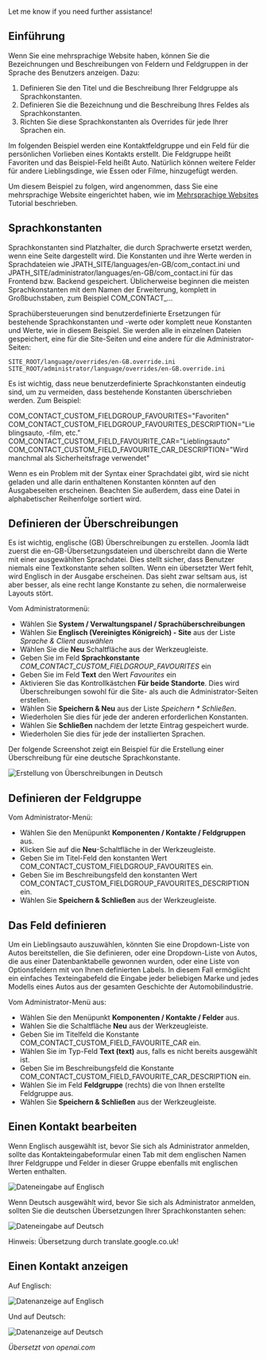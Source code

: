 <!-- Filename: J3.x:Adding_custom_fields/Multilingual_Sites / Display title: Mehrsprachige Websites -->

Let me know if you need further assistance!
## Einführung

Wenn Sie eine mehrsprachige Website haben, können Sie die Bezeichnungen und Beschreibungen von Feldern und Feldgruppen in der Sprache des Benutzers anzeigen. Dazu:

1. Definieren Sie den Titel und die Beschreibung Ihrer Feldgruppe als Sprachkonstanten.
2. Definieren Sie die Bezeichnung und die Beschreibung Ihres Feldes als Sprachkonstanten.
3. Richten Sie diese Sprachkonstanten als Overrides für jede Ihrer Sprachen ein.

Im folgenden Beispiel werden eine Kontaktfeldgruppe und ein Feld für die persönlichen Vorlieben eines Kontakts erstellt. Die Feldgruppe heißt Favoriten und das Beispiel-Feld heißt Auto. Natürlich können weitere Felder für andere Lieblingsdinge, wie Essen oder Filme, hinzugefügt werden.

Um diesem Beispiel zu folgen, wird angenommen, dass Sie eine mehrsprachige Website eingerichtet haben, wie im [Mehrsprachige Websites](jdocmanual?article=user/languages/setup-a-multilingual-site "Mehrsprachige Websites") Tutorial beschrieben.

## Sprachkonstanten

Sprachkonstanten sind Platzhalter, die durch Sprachwerte ersetzt werden, wenn eine Seite dargestellt wird. Die Konstanten und ihre Werte werden in Sprachdateien wie JPATH_SITE/languages/en-GB/com_contact.ini und JPATH_SITE/administrator/languages/en-GB/com_contact.ini für das Frontend bzw. Backend gespeichert. Üblicherweise beginnen die meisten Sprachkonstanten mit dem Namen der Erweiterung, komplett in Großbuchstaben, zum Beispiel COM_CONTACT_...

Sprachübersteuerungen sind benutzerdefinierte Ersetzungen für bestehende Sprachkonstanten und -werte oder komplett neue Konstanten und Werte, wie in diesem Beispiel. Sie werden alle in einzelnen Dateien gespeichert, eine für die Site-Seiten und eine andere für die Administrator-Seiten:
```
SITE_ROOT/language/overrides/en-GB.override.ini
SITE_ROOT/administrator/language/overrides/en-GB.override.ini
```
Es ist wichtig, dass neue benutzerdefinierte Sprachkonstanten eindeutig sind, um zu vermeiden, dass bestehende Konstanten überschrieben werden. Zum Beispiel:

COM_CONTACT_CUSTOM_FIELDGROUP_FAVOURITES="Favoriten"
COM_CONTACT_CUSTOM_FIELDGROUP_FAVOURITES_DESCRIPTION="Lieblingsauto, -film, etc."
COM_CONTACT_CUSTOM_FIELD_FAVOURITE_CAR="Lieblingsauto"
COM_CONTACT_CUSTOM_FIELD_FAVOURITE_CAR_DESCRIPTION="Wird manchmal als Sicherheitsfrage verwendet"

Wenn es ein Problem mit der Syntax einer Sprachdatei gibt, wird sie nicht geladen und alle darin enthaltenen Konstanten könnten auf den Ausgabeseiten erscheinen. Beachten Sie außerdem, dass eine Datei in alphabetischer Reihenfolge sortiert wird.

## Definieren der Überschreibungen

Es ist wichtig, englische (GB) Überschreibungen zu erstellen. Joomla lädt zuerst die en-GB-Übersetzungsdateien und überschreibt dann die Werte mit einer ausgewählten Sprachdatei. Dies stellt sicher, dass Benutzer niemals eine Textkonstante sehen sollten. Wenn ein übersetzter Wert fehlt, wird Englisch in der Ausgabe erscheinen. Das sieht zwar seltsam aus, ist aber besser, als eine recht lange Konstante zu sehen, die normalerweise Layouts stört.

Vom Administratormenü:

* Wählen Sie **System / Verwaltungspanel / Sprachüberschreibungen**
* Wählen Sie **Englisch (Vereinigtes Königreich) - Site** aus der Liste *Sprache & Client auswählen*
* Wählen Sie die **Neu** Schaltfläche aus der Werkzeugleiste.
* Geben Sie im Feld **Sprachkonstante** *COM_CONTACT_CUSTOM_FIELDGROUP_FAVOURITES* ein
* Geben Sie im Feld **Text** den Wert *Favourites* ein
* Aktivieren Sie das Kontrollkästchen **Für beide Standorte**. Dies wird Überschreibungen sowohl für die Site- als auch die Administrator-Seiten erstellen.
* Wählen Sie **Speichern & Neu** aus der Liste *Speichern * Schließen*.
* Wiederholen Sie dies für jede der anderen erforderlichen Konstanten.
* Wählen Sie **Schließen** nachdem der letzte Eintrag gespeichert wurde.
* Wiederholen Sie dies für jede der installierten Sprachen.

Der folgende Screenshot zeigt ein Beispiel für die Erstellung einer Überschreibung für eine deutsche Sprachkonstante.

![Erstellung von Überschreibungen in Deutsch](../../../en/images/fields/fields-overrides-creation-de.png "Erstellung von Überschreibungen in Deutsch")

## Definieren der Feldgruppe

Vom Administrator-Menü:

* Wählen Sie den Menüpunkt **Komponenten / Kontakte / Feldgruppen** aus.
* Klicken Sie auf die **Neu**-Schaltfläche in der Werkzeugleiste.
* Geben Sie im Titel-Feld den konstanten Wert COM_CONTACT_CUSTOM_FIELDGROUP_FAVOURITES ein.
* Geben Sie im Beschreibungsfeld den konstanten Wert COM_CONTACT_CUSTOM_FIELDGROUP_FAVOURITES_DESCRIPTION ein.
* Wählen Sie **Speichern & Schließen** aus der Werkzeugleiste.

## Das Feld definieren

Um ein Lieblingsauto auszuwählen, könnten Sie eine Dropdown-Liste von Autos bereitstellen, die Sie definieren, oder eine Dropdown-Liste von Autos, die aus einer Datenbanktabelle gewonnen wurden, oder eine Liste von Optionsfeldern mit von Ihnen definierten Labels. In diesem Fall ermöglicht ein einfaches Texteingabefeld die Eingabe jeder beliebigen Marke und jedes Modells eines Autos aus der gesamten Geschichte der Automobilindustrie.

Vom Administrator-Menü aus:

* Wählen Sie den Menüpunkt **Komponenten / Kontakte / Felder** aus.
* Wählen Sie die Schaltfläche **Neu** aus der Werkzeugleiste.
* Geben Sie im Titelfeld die Konstante COM_CONTACT_CUSTOM_FIELD_FAVOURITE_CAR ein.
* Wählen Sie im Typ-Feld **Text (text)** aus, falls es nicht bereits ausgewählt ist.
* Geben Sie im Beschreibungsfeld die Konstante COM_CONTACT_CUSTOM_FIELD_FAVOURITE_CAR_DESCRIPTION ein.
* Wählen Sie im Feld **Feldgruppe** (rechts) die von Ihnen erstellte Feldgruppe aus.
* Wählen Sie **Speichern & Schließen** aus der Werkzeugleiste.

## Einen Kontakt bearbeiten

Wenn Englisch ausgewählt ist, bevor Sie sich als Administrator anmelden, sollte das Kontakteingabeformular einen Tab mit dem englischen Namen Ihrer Feldgruppe und Felder in dieser Gruppe ebenfalls mit englischen Werten enthalten.

![Dateneingabe auf Englisch](../../../en/images/fields/fields-overrides-entry.png "Dateneingabe auf Englisch")

Wenn Deutsch ausgewählt wird, bevor Sie sich als Administrator anmelden, sollten Sie die deutschen Übersetzungen Ihrer Sprachkonstanten sehen:

![Dateneingabe auf Deutsch](../../../en/images/fields/fields-overrides-entry-de.png "Dateneingabe auf Deutsch")

Hinweis: Übersetzung durch translate.google.co.uk!

## Einen Kontakt anzeigen

Auf Englisch:

![Datenanzeige auf Englisch](../../../en/images/fields/fields-overrides-display.png "Datenanzeige auf Englisch")

Und auf Deutsch:

![Datenanzeige auf Deutsch](../../../en/images/fields/fields-overrides-display-de.png "Datenanzeige auf Deutsch")

*Übersetzt von openai.com*

